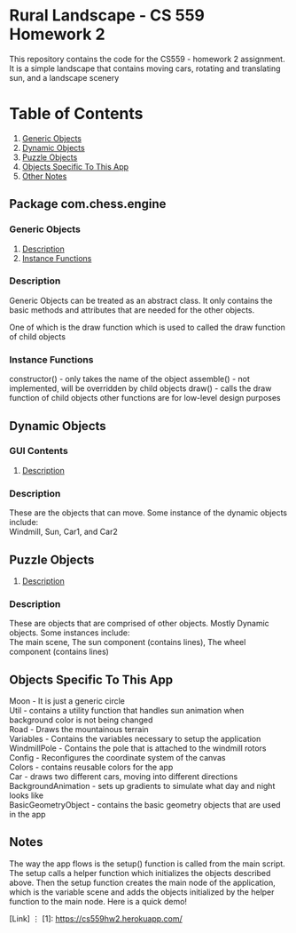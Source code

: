 # Rural Landscape - CS 559 Homework 2

This repository contains the code for the CS559 - homework 2 assignment.
It is a simple landscape that contains moving cars, rotating and translating sun, and a landscape scenery

# Table of Contents

1. [Generic Objects](#packageone)
2. [Dynamic Objects](#packagetwo)
3. [Puzzle Objects](#packagethree)
4. [Objects Specific To This App](#sql-games)
5. [Other Notes](#demo)


## Package com.chess.engine<a name="packageone" />

### Generic Objects

1. [Description](#board)
2. [Instance Functions](#openings)

### Description <a name="board" />

Generic Objects can be treated as an abstract class. It only contains the basic methods and attributes that are needed for the other objects.

One of which is the draw function which is used to called the draw function of child objects

### Instance Functions <a name="openings" />

constructor() - only takes the name of the object 
assemble() - not implemented, will be overridden by child objects
draw() - calls the draw function of child objects
other functions are for low-level design purposes

## Dynamic Objects<a name="packagetwo" />

### GUI Contents

1. [Description](#ghpanel)

### Description <a name="ghpanel" />

These are the objects that can move. Some instance of the dynamic objects include:
<br>
Windmill, Sun, Car1, and Car2

## Puzzle Objects<a name="packagethree" />

1. [Description](#PGN)

### Description <a name="PGN"/>

These are objects that are comprised of other objects. Mostly Dynamic objects. Some instances include:
<br>
The main scene, The sun component (contains lines), The wheel component (contains lines)

## Objects Specific To This App<a name="sql-games" />

Moon - It is just a generic circle<br>
Util - contains a utility function that handles sun animation when background color is not being changed<br>
Road - Draws the mountainous terrain<br>
Variables - Contains the variables necessary to setup the application<br>
WindmillPole - Contains the pole that is attached to the windmill rotors<br>
Config - Reconfigures the coordinate system of the canvas<br>
Colors - contains reusable colors for the app<br>
Car - draws two different cars, moving into different directions<br>
BackgroundAnimation - sets up gradients to simulate what day and night looks like<br>
BasicGeometryObject - contains the basic geometry objects that are used in the app<br>


## Notes<a name="demo"/>

The way the app flows is the setup() function is called from the main script. The setup calls a helper function which initializes the objects described above. Then the setup function creates the main node of the application, which is the variable scene and adds the objects initialized by the helper function to the main node. Here is a quick demo!

[Link] ⋮
[1]: https://cs559hw2.herokuapp.com/

[2]: https://www.youtube.com/watch?v=fJvBX39iR9E&ab_channel=DAVITKHACHATRYAN


